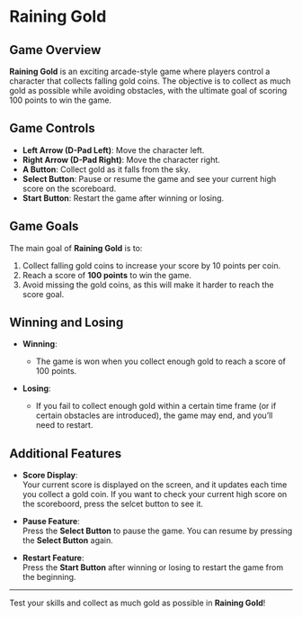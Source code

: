 # Raining Gold

## Game Overview
**Raining Gold** is an exciting arcade-style game where players control a character that collects falling gold coins. The objective is to collect as much gold as possible while avoiding obstacles, with the ultimate goal of scoring 100 points to win the game.

## Game Controls
- **Left Arrow (D-Pad Left)**: Move the character left.
- **Right Arrow (D-Pad Right)**: Move the character right.
- **A Button**: Collect gold as it falls from the sky.
- **Select Button**: Pause or resume the game and see your current high score on the scoreboard.
- **Start Button**: Restart the game after winning or losing.

## Game Goals
The main goal of **Raining Gold** is to:
1. Collect falling gold coins to increase your score by 10 points per coin.
2. Reach a score of **100 points** to win the game.
3. Avoid missing the gold coins, as this will make it harder to reach the score goal.

## Winning and Losing
- **Winning**:  
  - The game is won when you collect enough gold to reach a score of 100 points.
  
- **Losing**:  
  - If you fail to collect enough gold within a certain time frame (or if certain obstacles are introduced), the game may end, and you’ll need to restart.

## Additional Features
- **Score Display**:  
  Your current score is displayed on the screen, and it updates each time you collect a gold coin.
  If you want to check your current high score on the scoreboord, press the selcet button to see it.
  
- **Pause Feature**:  
  Press the **Select Button** to pause the game. You can resume by pressing the **Select Button** again.

- **Restart Feature**:  
  Press the **Start Button** after winning or losing to restart the game from the beginning.

---

Test your skills and collect as much gold as possible in **Raining Gold**!
